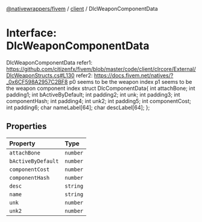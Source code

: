[@nativewrappers/fivem](../../README.md) / [client](../README.md) / DlcWeaponComponentData

# Interface: DlcWeaponComponentData

DlcWeaponComponentData
refer1: https://github.com/citizenfx/fivem/blob/master/code/client/clrcore/External/DlcWeaponStructs.cs#L130
refer2: https://docs.fivem.net/natives/?_0x6CF598A2957C2BF8
p0 seems to be the weapon index
p1 seems to be the weapon component index
struct DlcComponentData{
int attachBone;
int padding1;
int bActiveByDefault;
int padding2;
int unk;
int padding3;
int componentHash;
int padding4;
int unk2;
int padding5;
int componentCost;
int padding6;
char nameLabel[64];
char descLabel[64];
};

## Properties

| Property | Type |
| :------ | :------ |
| `attachBone` | `number` |
| `bActiveByDefault` | `number` |
| `componentCost` | `number` |
| `componentHash` | `number` |
| `desc` | `string` |
| `name` | `string` |
| `unk` | `number` |
| `unk2` | `number` |
